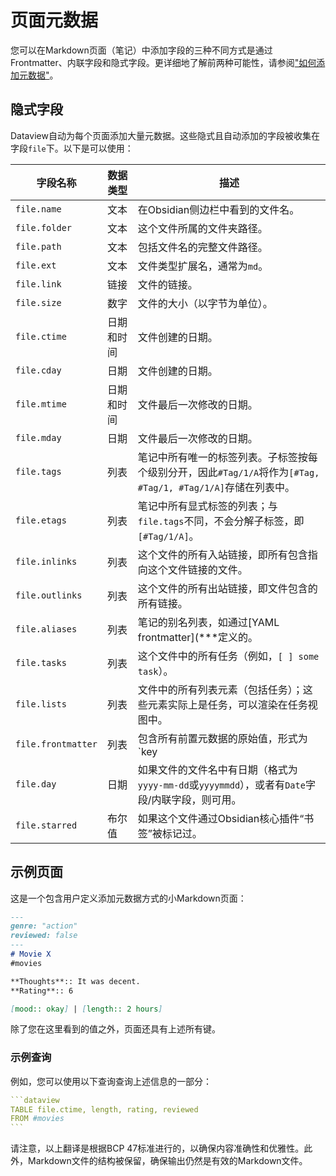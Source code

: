 # 页面元数据

您可以在Markdown页面（笔记）中添加字段的三种不同方式是通过Frontmatter、内联字段和隐式字段。更详细地了解前两种可能性，请参阅["如何添加元数据"](./add-metadata.md)。

## 隐式字段

Dataview自动为每个页面添加大量元数据。这些隐式且自动添加的字段被收集在字段`file`下。以下是可以使用：

| 字段名称          | 数据类型       | 描述                                                                                                                                            |
| ---------------- | -------------- | ------------------------------------------------------------------------------------------------------------------------------------------------- |
| `file.name`      | 文本           | 在Obsidian侧边栏中看到的文件名。                                                                                                                 |
| `file.folder`    | 文本           | 这个文件所属的文件夹路径。                                                                                                                      |
| `file.path`      | 文本           | 包括文件名的完整文件路径。                                                                                                                      |
| `file.ext`       | 文本           | 文件类型扩展名，通常为`md`。                                                                                                                    |
| `file.link`      | 链接           | 文件的链接。                                                                                                                                    |
| `file.size`      | 数字           | 文件的大小（以字节为单位）。                                                                                                                     |
| `file.ctime`     | 日期和时间     | 文件创建的日期。                                                                                                                                |
| `file.cday`      | 日期           | 文件创建的日期。                                                                                                                                |
| `file.mtime`     | 日期和时间     | 文件最后一次修改的日期。                                                                                                                        |
| `file.mday`      | 日期           | 文件最后一次修改的日期。                                                                                                                        |
| `file.tags`      | 列表           | 笔记中所有唯一的标签列表。子标签按每个级别分开，因此`#Tag/1/A`将作为`[#Tag, #Tag/1, #Tag/1/A]`存储在列表中。                                      |
| `file.etags`     | 列表           | 笔记中所有显式标签的列表；与`file.tags`不同，不会分解子标签，即`[#Tag/1/A]`。                                                                  |
| `file.inlinks`   | 列表           | 这个文件的所有入站链接，即所有包含指向这个文件链接的文件。                                                                                      |
| `file.outlinks`  | 列表           | 这个文件的所有出站链接，即文件包含的所有链接。                                                                                                    |
| `file.aliases`   | 列表           | 笔记的别名列表，如通过[YAML frontmatter](***定义的。                                             |
| `file.tasks`     | 列表           | 这个文件中的所有任务（例如，`[ ] some task`）。                                                                                                   |
| `file.lists`     | 列表           | 文件中的所有列表元素（包括任务）；这些元素实际上是任务，可以渲染在任务视图中。                                                                  |
| `file.frontmatter` | 列表         | 包含所有前置元数据的原始值，形式为`key | value`文本值；主要用于检查原始前置元数据值或动态列出前置元数据键。 |
| `file.day`       | 日期           | 如果文件的文件名中有日期（格式为`yyyy-mm-dd`或`yyyymmdd`），或者有`Date`字段/内联字段，则可用。                                               |
| `file.starred`   | 布尔值         | 如果这个文件通过Obsidian核心插件“书签”被标记过。                                                                                                  |

## 示例页面

这是一个包含用户定义添加元数据方式的小Markdown页面：

```markdown
---
genre: "action"
reviewed: false
---
# Movie X
#movies

**Thoughts**:: It was decent.
**Rating**:: 6

[mood:: okay] | [length:: 2 hours]
```

除了您在这里看到的值之外，页面还具有上述所有键。

### 示例查询

例如，您可以使用以下查询查询上述信息的一部分：

````yaml
```dataview
TABLE file.ctime, length, rating, reviewed
FROM #movies
```
````

请注意，以上翻译是根据BCP 47标准进行的，以确保内容准确性和优雅性。此外，Markdown文件的结构被保留，确保输出仍然是有效的Markdown文件。

